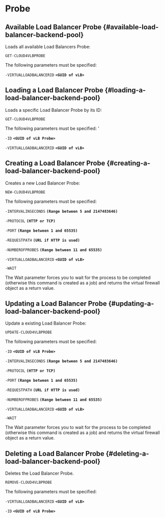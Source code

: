 # Probe

##  Available Load Balancer Probe {#available-load-balancer-backend-pool}

Loads all available Load Balancers Probe:

`GET-CLOUD4VLBPROBE`

The following parameters must be specified:

`-VIRTUALLOADBALANCERID` **`<GUID of vLB>`**

## Loading a Load Balancer Probe {#loading-a-load-balancer-backend-pool}

Loads a specific Load Balancer Probe by its ID:

`GET-CLOUD4VLBPROBE`

The following parameters must be specified: '

`-ID` **`<GUID of vLB Probe>`**

`-VIRTUALLOADBALANCERID` **`<GUID of vLB>`**

## Creating a Load Balancer Probe {#creating-a-load-balancer-backend-pool}

Creates a new Load Balancer Probe:

`NEW-CLOUD4VLBPROBE`

The following parameters must be specified:

`-INTERVALINSECONDS` **`(Range between 5 and 2147483646)`**

`-PROTOCOL` **`(HTTP or TCP)`**

`-PORT` **`(Range between 1 and 65535)`**

`-REQUESTPATH` **`(URL if HTTP is used)`**

`-NUMBEROFPROBES` **`(Range between 11 and 65535)`**

`-VIRTUALLOADBALANCERID` **`<GUID of vLB>`**

`-WAIT`

The Wait parameter forces you to wait for the process to be completed \(otherwise this command is created as a job\) and returns the virtual firewall object as a return value.

## Updating a Load Balancer Probe {#updating-a-load-balancer-backend-pool}

Update a existing Load Balancer Probe:

`UPDATE-CLOUD4VLBPROBE`

The following parameters must be specified:

`-ID` **`<GUID of vLB Probe>`**

`-INTERVALINSECONDS` **`(Range between 5 and 2147483646)`**

`-PROTOCOL` **`(HTTP or TCP)`**

`-PORT` **`(Range between 1 and 65535)`**

`-REQUESTPATH` **`(URL if HTTP is used)`**

`-NUMBEROFPROBES` **`(Range between 11 and 65535)`**

`-VIRTUALLOADBALANCERID` **`<GUID of vLB>`**

`-WAIT`

The Wait parameter forces you to wait for the process to be completed \(otherwise this command is created as a job\) and returns the virtual firewall object as a return value.

## Deleting a Load Balancer Probe {#deleting-a-load-balancer-backend-pool}

Deletes the Load Balancer Probe.

`REMOVE-CLOUD4VLBPROBE`

The following parameters must be specified:

`-VIRTUALLOADBALANCERID` **`<GUID of vLB>`**

`-ID` **`<GUID of vLB Probe>`**  


